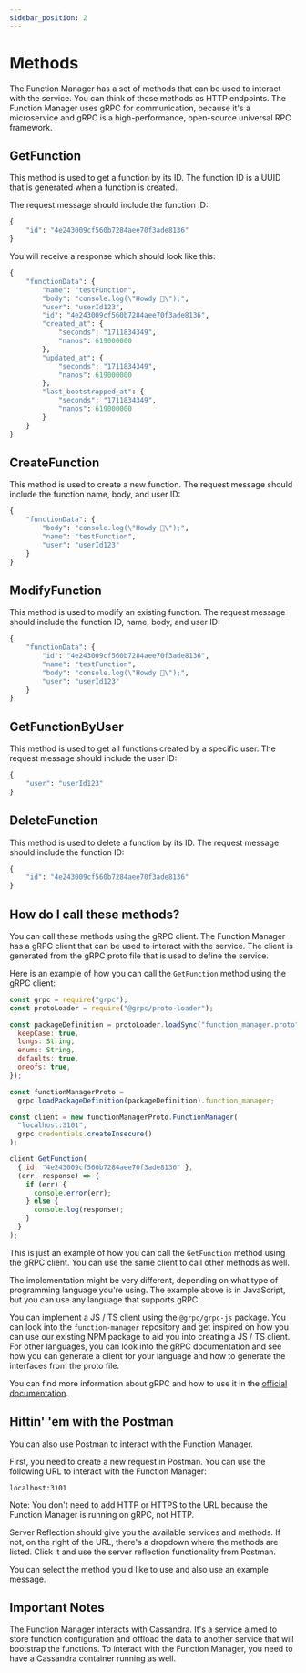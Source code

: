 ```yaml
---
sidebar_position: 2
---
```


# Methods

The Function Manager has a set of methods that can be used to interact with the service. You can think of these methods as HTTP endpoints. The Function Manager uses gRPC for communication, because it's a microservice and gRPC is a high-performance, open-source universal RPC framework.

## GetFunction

This method is used to get a function by its ID. The function ID is a UUID that is generated when a function is created.

The request message should include the function ID:

```protobuf
{
    "id": "4e243009cf560b7284aee70f3ade8136"
}
```

You will receive a response which should look like this:

```protobuf
{
    "functionData": {
        "name": "testFunction",
        "body": "console.log(\"Howdy 🤠\");",
        "user": "userId123",
        "id": "4e243009cf560b7284aee70f3ade8136",
        "created_at": {
            "seconds": "1711834349",
            "nanos": 619000000
        },
        "updated_at": {
            "seconds": "1711834349",
            "nanos": 619000000
        },
        "last_bootstrapped_at": {
            "seconds": "1711834349",
            "nanos": 619000000
        }
    }
}
```

## CreateFunction

This method is used to create a new function. The request message should include the function name, body, and user ID:

```protobuf
{
    "functionData": {
        "body": "console.log(\"Howdy 🤠\");",
        "name": "testFunction",
        "user": "userId123"
    }
}
```

## ModifyFunction

This method is used to modify an existing function. The request message should include the function ID, name, body, and user ID:

```protobuf
{
    "functionData": {
        "id": "4e243009cf560b7284aee70f3ade8136",
        "name": "testFunction",
        "body": "console.log(\"Howdy 🤠\");",
        "user": "userId123"
    }
}
```

## GetFunctionByUser

This method is used to get all functions created by a specific user. The request message should include the user ID:

```protobuf
{
    "user": "userId123"
}
```

## DeleteFunction

This method is used to delete a function by its ID. The request message should include the function ID:

```protobuf
{
    "id": "4e243009cf560b7284aee70f3ade8136"
}
```

## How do I call these methods?

You can call these methods using the gRPC client. The Function Manager has a gRPC client that can be used to interact with the service. The client is generated from the gRPC proto file that is used to define the service.

Here is an example of how you can call the `GetFunction` method using the gRPC client:

```javascript
const grpc = require("grpc");
const protoLoader = require("@grpc/proto-loader");

const packageDefinition = protoLoader.loadSync("function_manager.proto", {
  keepCase: true,
  longs: String,
  enums: String,
  defaults: true,
  oneofs: true,
});

const functionManagerProto =
  grpc.loadPackageDefinition(packageDefinition).function_manager;

const client = new functionManagerProto.FunctionManager(
  "localhost:3101",
  grpc.credentials.createInsecure()
);

client.GetFunction(
  { id: "4e243009cf560b7284aee70f3ade8136" },
  (err, response) => {
    if (err) {
      console.error(err);
    } else {
      console.log(response);
    }
  }
);
```

This is just an example of how you can call the `GetFunction` method using the gRPC client. You can use the same client to call other methods as well.

The implementation might be very different, depending on what type of programming language you're using. The example above is in JavaScript, but you can use any language that supports gRPC.

You can implement a JS / TS client using the `@grpc/grpc-js` package. You can look into the `function-manager` repository and get inspired on how you can use our existing NPM package to aid you into creating a JS / TS client. For other languages, you can look into the gRPC documentation and see how you can generate a client for your language and how to generate the interfaces from the proto file.

You can find more information about gRPC and how to use it in the [official documentation](https://grpc.io/docs/).

## Hittin' 'em with the Postman

You can also use Postman to interact with the Function Manager.

First, you need to create a new request in Postman. You can use the following URL to interact with the Function Manager:

```
localhost:3101
```

Note: You don't need to add HTTP or HTTPS to the URL because the Function Manager is running on gRPC, not HTTP.

Server Reflection should give you the available services and methods. If not, on the right of the URL, there's a dropdown where the methods are listed. Click it and use the server reflection functionality from Postman.

You can select the method you'd like to use and also use an example message.

## Important Notes

The Function Manager interacts with Cassandra. It's a service aimed to store function configuration and offload the data to another service that will bootstrap the functions. To interact with the Function Manager, you need to have a Cassandra container running as well.
